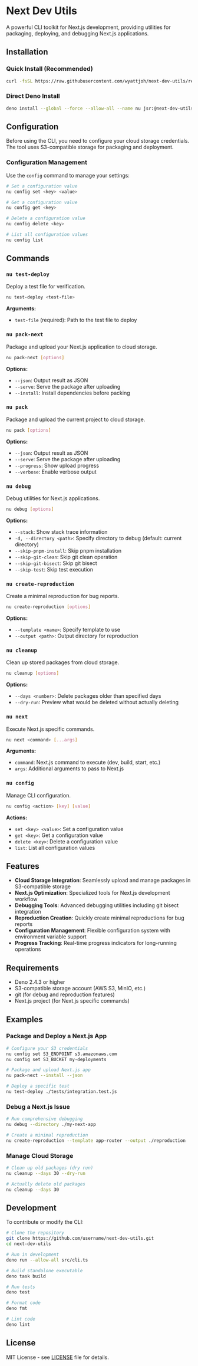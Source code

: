 # Next Dev Utils

A powerful CLI toolkit for Next.js development, providing utilities for packaging, deploying, and debugging Next.js applications.

## Installation

### Quick Install (Recommended)

```bash
curl -fsSL https://raw.githubusercontent.com/wyattjoh/next-dev-utils/refs/heads/main/scripts/install.sh | bash
```

### Direct Deno Install

```bash
deno install --global --force --allow-all --name nu jsr:@next-dev-utils/cli
```

## Configuration

Before using the CLI, you need to configure your cloud storage credentials. The tool uses S3-compatible storage for packaging and deployment.

### Configuration Management

Use the `config` command to manage your settings:

```bash
# Set a configuration value
nu config set <key> <value>

# Get a configuration value
nu config get <key>

# Delete a configuration value
nu config delete <key>

# List all configuration values
nu config list
```

## Commands

### `nu test-deploy`

Deploy a test file for verification.

```bash
nu test-deploy <test-file>
```

**Arguments:**

- `test-file` (required): Path to the test file to deploy

### `nu pack-next`

Package and upload your Next.js application to cloud storage.

```bash
nu pack-next [options]
```

**Options:**

- `--json`: Output result as JSON
- `--serve`: Serve the package after uploading
- `--install`: Install dependencies before packing

### `nu pack`

Package and upload the current project to cloud storage.

```bash
nu pack [options]
```

**Options:**

- `--json`: Output result as JSON
- `--serve`: Serve the package after uploading
- `--progress`: Show upload progress
- `--verbose`: Enable verbose output

### `nu debug`

Debug utilities for Next.js applications.

```bash
nu debug [options]
```

**Options:**

- `--stack`: Show stack trace information
- `-d, --directory <path>`: Specify directory to debug (default: current directory)
- `--skip-pnpm-install`: Skip pnpm installation
- `--skip-git-clean`: Skip git clean operation
- `--skip-git-bisect`: Skip git bisect
- `--skip-test`: Skip test execution

### `nu create-reproduction`

Create a minimal reproduction for bug reports.

```bash
nu create-reproduction [options]
```

**Options:**

- `--template <name>`: Specify template to use
- `--output <path>`: Output directory for reproduction

### `nu cleanup`

Clean up stored packages from cloud storage.

```bash
nu cleanup [options]
```

**Options:**

- `--days <number>`: Delete packages older than specified days
- `--dry-run`: Preview what would be deleted without actually deleting

### `nu next`

Execute Next.js specific commands.

```bash
nu next <command> [...args]
```

**Arguments:**

- `command`: Next.js command to execute (dev, build, start, etc.)
- `args`: Additional arguments to pass to Next.js

### `nu config`

Manage CLI configuration.

```bash
nu config <action> [key] [value]
```

**Actions:**

- `set <key> <value>`: Set a configuration value
- `get <key>`: Get a configuration value
- `delete <key>`: Delete a configuration value
- `list`: List all configuration values

## Features

- **Cloud Storage Integration**: Seamlessly upload and manage packages in S3-compatible storage
- **Next.js Optimization**: Specialized tools for Next.js development workflow
- **Debugging Tools**: Advanced debugging utilities including git bisect integration
- **Reproduction Creation**: Quickly create minimal reproductions for bug reports
- **Configuration Management**: Flexible configuration system with environment variable support
- **Progress Tracking**: Real-time progress indicators for long-running operations

## Requirements

- Deno 2.4.3 or higher
- S3-compatible storage account (AWS S3, MinIO, etc.)
- git (for debug and reproduction features)
- Next.js project (for Next.js specific commands)

## Examples

### Package and Deploy a Next.js App

```bash
# Configure your S3 credentials
nu config set S3_ENDPOINT s3.amazonaws.com
nu config set S3_BUCKET my-deployments

# Package and upload Next.js app
nu pack-next --install --json

# Deploy a specific test
nu test-deploy ./tests/integration.test.js
```

### Debug a Next.js Issue

```bash
# Run comprehensive debugging
nu debug --directory ./my-next-app

# Create a minimal reproduction
nu create-reproduction --template app-router --output ./reproduction
```

### Manage Cloud Storage

```bash
# Clean up old packages (dry run)
nu cleanup --days 30 --dry-run

# Actually delete old packages
nu cleanup --days 30
```

## Development

To contribute or modify the CLI:

```bash
# Clone the repository
git clone https://github.com/username/next-dev-utils.git
cd next-dev-utils

# Run in development
deno run --allow-all src/cli.ts

# Build standalone executable
deno task build

# Run tests
deno test

# Format code
deno fmt

# Lint code
deno lint
```

## License

MIT License - see [LICENSE](LICENSE) file for details.

